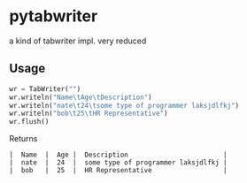 # pytabwriter
a kind of tabwriter impl. very reduced

## Usage
```py
wr = TabWriter("")
wr.writeln("Name\tAge\tDescription")
wr.writeln("nate\t24\tsome type of programmer laksjdlfkj")
wr.writeln("bob\t25\tHR Representative")
wr.flush()
```

Returns
```
|  Name  |  Age |  Description                        |  
|  nate  |  24  |  some type of programmer laksjdlfkj |  
|  bob   |  25  |  HR Representative                  |
```
